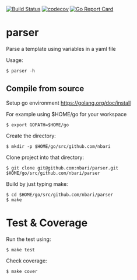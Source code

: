 [![Build Status](https://travis-ci.org/nbari/parser.svg?branch=master)](https://travis-ci.org/nbari/parser)
[![codecov](https://codecov.io/gh/nbari/parser/branch/master/graph/badge.svg)](https://codecov.io/gh/nbari/parser)
[![Go Report Card](https://goreportcard.com/badge/github.com/nbari/parser)](https://goreportcard.com/report/github.com/nbari/parser)

# parser

Parse a template using variables in a yaml file


Usage:

    $ parser -h


## Compile from source

Setup go environment https://golang.org/doc/install

For example using $HOME/go for your workspace

    $ export GOPATH=$HOME/go

Create the directory:

    $ mkdir -p $HOME/go/src/github.com/nbari

Clone project into that directory:

    $ git clone git@github.com:nbari/parser.git $HOME/go/src/github.com/nbari/parser

Build by just typing make:

    $ cd $HOME/go/src/github.com/nbari/parser
    $ make


# Test & Coverage

Run the test using:

    $ make test

Check coverage:

    $ make cover
